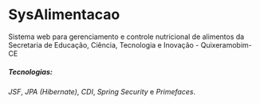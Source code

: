 # SysAlimentacao
Sistema web para gerenciamento e controle nutricional de alimentos da Secretaria de Educação, Ciência, Tecnologia e Inovação - Quixeramobim-CE

##### Tecnologias:

_JSF_,
_JPA (Hibernate)_,
_CDI_,
_Spring Security_ e
_Primefaces_.
